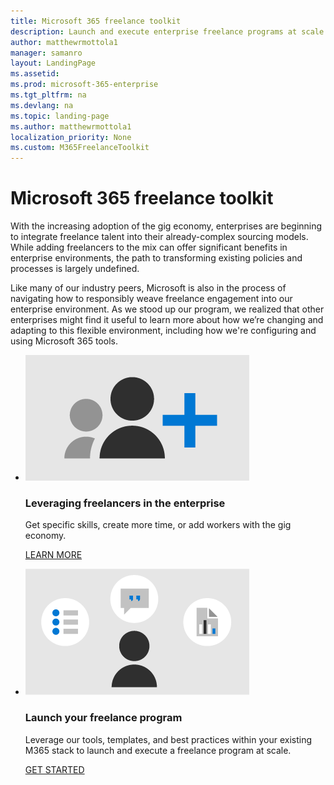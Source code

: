 ```yaml
---
title: Microsoft 365 freelance toolkit
description: Launch and execute enterprise freelance programs at scale with this guidance 
author: matthewrmottola1
manager: samanro
layout: LandingPage
ms.assetid: 
ms.prod: microsoft-365-enterprise
ms.tgt_pltfrm: na
ms.devlang: na
ms.topic: landing-page
ms.author: matthewrmottola1
localization_priority: None 
ms.custom: M365FreelanceToolkit
---
```

# Microsoft 365 freelance toolkit

With the increasing adoption of the gig economy, enterprises are beginning to integrate freelance talent into their already-complex sourcing models. While adding freelancers to the mix can offer significant benefits in enterprise environments, the path to transforming existing policies and processes is largely undefined.

Like many of our industry peers, Microsoft is also in the process of navigating how to responsibly weave freelance engagement into our enterprise environment. As we stood up our program, we realized that other enterprises might find it useful to learn more about how we’re changing and adapting to this flexible environment, including how we're configuring and using Microsoft 365 tools.



<ul class="panelContent cardsW cols cols2">
    <li>
        <div class="cardSize">
            <div class="cardPadding">
                <div class="card">
                    <div class="cardImageOuter">
                        <div class="cardImage">
                            <img src="media/M365_Freelance_homepage_whyfreelance.png" alt="Users and a plus sign" />
                        </div>
                    </div>
                    <div class="cardText">
                        <h3>Leveraging freelancers in the enterprise</h3>
                        <p>Get specific skills, create more time, or add workers with the gig economy.</p>
                        <p><a href="leveragingfreelancers.md">LEARN MORE</a></p>
                    </div>
                </div>
            </div>
        </div>
    </li>
    <li>
        <div class="cardSize">
            <div class="cardPadding">
                <div class="card">
                    <div class="cardImageOuter">
                        <div class="cardImage">
                            <img src="media/M365_Freelance_homepage_opportunities.png" alt="A user symbol with a list, a chat box, and a report symbol" />
                        </div>
                    </div>
                    <div class="cardText">
                        <h3>Launch your freelance program</h3>
                        <p>Leverage our tools, templates, and best practices within your existing M365 stack to launch and execute a freelance program at scale. </p>
                        <p><a href="launchyourfreelanceprogram.md">GET STARTED</a></p>
                    </div>
                </div>
            </div>
        </div>
    </li>
</ul>

